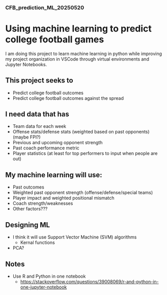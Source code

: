 ### CFB_prediction_ML_20250520

# Using machine learning to predict college football games

  I am doing this project to learn machine learning in python while improving my project organization in VSCode through virtual environments and Jupyter Notebooks.

## This project seeks to

- Predict college football outcomes
- Predict college football outcomes against the spread

## I need data that has

- Team data for each week
- Offense stats/defense stats (weighted based on past opponents) (maybe FPI?)
- Previous and upcoming opponent strength
- Past coach performance metric
- Player statistics (at least for top performers to input when people are out)

## My machine learning will use:

- Past outcomes
- Weighted past opponent strength (offense/defense/special teams)
- Player impact and weighted positional mismatch
- Coach strength/weaknesses
- Other factors???


## Designing ML 

- I think it will use Support Vector Machine (SVM) algorithms
    - Kernal functions
- PCA?

## Notes
- Use R and Python in one notebook
  - https://stackoverflow.com/questions/39008069/r-and-python-in-one-jupyter-notebook
